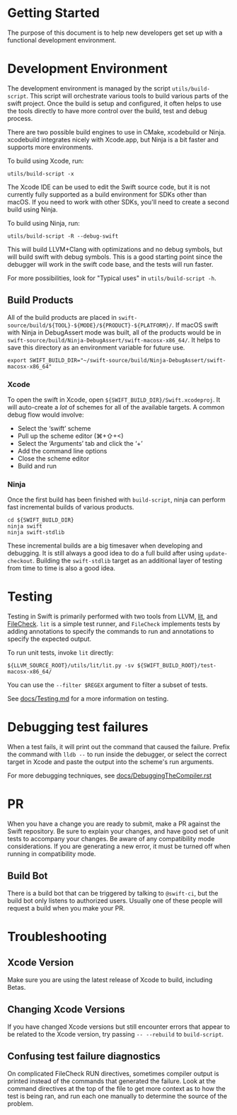 # Getting Started

The purpose of this document is to help new developers get set up with a
functional development environment.

# Development Environment

The development environment is managed by the script `utils/build-script`. This
script will orchestrate various tools to build various parts of the swift
project. Once the build is setup and configured, it often helps to use the tools
directly to have more control over the build, test and debug process.

There are two possible build engines to use in CMake, xcodebuild or Ninja.
xcodebuild integrates nicely with Xcode.app, but Ninja is a bit faster and
supports more environments.

To build using Xcode, run:

    utils/build-script -x

The Xcode IDE can be used to edit the Swift source code, but it is not currently
fully supported as a build environment for SDKs other than macOS. If you need to
work with other SDKs, you'll need to create a second build using Ninja.

To build using Ninja, run:

    utils/build-script -R --debug-swift

This will build LLVM+Clang with optimizations and no debug symbols, but will
build swift with debug symbols. This is a good starting point since the debugger
will work in the swift code base, and the tests will run faster.

For more possibilities, look for "Typical uses" in `utils/build-script -h`.

## Build Products

All of the build products are placed in `swift-source/build/${TOOL}-${MODE}/${PRODUCT}-${PLATFORM}/`.
If macOS swift with Ninja in DebugAssert mode was built, all of the products
would be in `swift-source/build/Ninja-DebugAssert/swift-macosx-x86_64/`. It
helps to save this directory as an environment variable for future use.

    export SWIFT_BUILD_DIR="~/swift-source/build/Ninja-DebugAssert/swift-macosx-x86_64"

### Xcode

To open the swift in Xcode, open `${SWIFT_BUILD_DIR}/Swift.xcodeproj`. It will
auto-create a *lot* of schemes for all of the available targets. A common debug
flow would involve:

 - Select the ‘swift’ scheme
 - Pull up the scheme editor (⌘+⇧+<)
 - Select the ‘Arguments’ tab and click the ‘+’
 - Add the command line options
 - Close the scheme editor
 - Build and run

### Ninja

Once the first build has been finished with `build-script`, ninja can perform
fast incremental builds of various products.

    cd ${SWIFT_BUILD_DIR}
    ninja swift
    ninja swift-stdlib

These incremental builds are a big timesaver when developing and debugging. It
is still always a good idea to do a full build after using `update-checkout`.
Building the `swift-stdlib` target as an additional layer of testing from time
to time is also a good idea.

# Testing

Testing in Swift is primarily performed with two tools from LLVM, [lit](https://llvm.org/docs/CommandGuide/lit.html),
and [FileCheck](https://llvm.org/docs/CommandGuide/FileCheck.html). `lit` is a
simple test runner, and `FileCheck` implements tests by adding annotations to
specify the commands to run and annotations to specify the expected output.

To run unit tests, invoke `lit` directly:

    ${LLVM_SOURCE_ROOT}/utils/lit/lit.py -sv ${SWIFT_BUILD_ROOT}/test-macosx-x86_64/

You can use the `--filter $REGEX` argument to filter a subset of tests.

See [docs/Testing.md](docs/Testing.md) for a more information on testing.

# Debugging test failures

When a test fails, it will print out the command that caused the failure. Prefix
the command with `lldb --` to run inside the debugger, or select the correct
target in Xcode and paste the output into the scheme's run arguments.

For more debugging techniques, see [docs/DebuggingTheCompiler.rst](docs/DebuggingTheCompiler.rst)

# PR

When you have a change you are ready to submit, make a PR against the Swift
repository. Be sure to explain your changes, and have good set of unit tests to
accompany your changes. Be aware of any compatibility mode considerations. If
you are generating a new error, it must be turned off when running in
compatibility mode.

## Build Bot

There is a build bot that can be triggered by talking to `@swift-ci`, but the
build bot only listens to authorized users. Usually one of these people will
request a build when you make your PR.

# Troubleshooting

## Xcode Version

Make sure you are using the latest release of Xcode to build, including Betas.

## Changing Xcode Versions

If you have changed Xcode versions but still encounter errors that appear to
be related to the Xcode version, try passing `-- --rebuild` to `build-script`.
    
## Confusing test failure diagnostics

On complicated FileCheck RUN directives, sometimes compiler output is printed
instead of the commands that generated the failure. Look at the command
directives at the top of the file to get more context as to how the test is
being ran, and run each one manually to determine the source of the problem.